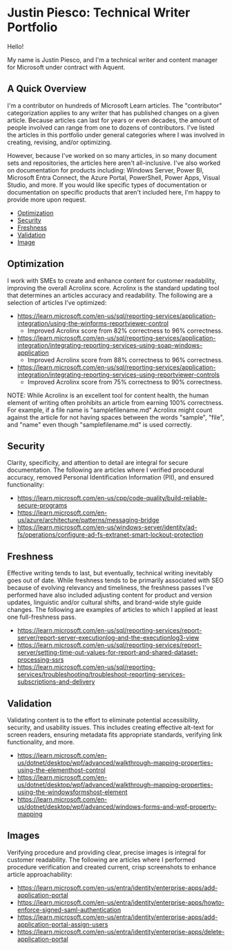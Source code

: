 # Justin Piesco: Technical Writer Portfolio 

Hello!

My name is Justin Piesco, and I'm a technical writer and content manager for Microsoft under contract with Aquent.

## A Quick Overview

I'm a contributor on hundreds of Microsoft Learn articles. The "contributor" categorization applies to any writer that has published changes on a given article. Because articles can last for years or even decades, the amount of people involved can range from one to dozens of contributors. I've listed the articles in this portfolio under general categories where I was involved in creating, revising, and/or optimizing.

However, because I've worked on so many articles, in so many document sets and repositories, the articles here aren't all-inclusive. I've also worked on documentation for products including: Windows Server, Power BI, Microsoft Entra Connect, the Azure Portal, PowerShell, Power Apps, Visual Studio, and more. If you would like specific types of documentation or documentation on specific products that aren't included here, I'm happy to provide more upon request.

- [Optimization](#optimization)
- [Security](#security)
- [Freshness](#freshness)
- [Validation](#validation)
- [Image](#images)

## Optimization

I work with SMEs to create and enhance content for customer readability, improving the overall Acrolinx score. Acrolinx is the standard updating tool that determines an articles accuracy and readability. The following are a selection of articles I've optimized:

- https://learn.microsoft.com/en-us/sql/reporting-services/application-integration/using-the-winforms-reportviewer-control
  - Improved Acrolinx score from 82% correctness to 96% correctness.
- https://learn.microsoft.com/en-us/sql/reporting-services/application-integration/integrating-reporting-services-using-soap-windows-application
  - Improved Acrolinx score from 88% correctness to 96% correctness.
- https://learn.microsoft.com/en-us/sql/reporting-services/application-integration/integrating-reporting-services-using-reportviewer-controls
  - Improved Acrolinx score from 75% correctness to 90% correctness.
 
NOTE: While Acrolinx is an excellent tool for content health, the human element of writing often prohibits an article from earning 100% correctness. For example, if a file name is "samplefilename.md" Acrolinx might count against the article for not having spaces between the words "sample", "file", and "name" even though "samplefilename.md" is used correctly.

## Security

Clarity, specificity, and attention to detail are integral for secure documentation. The following are articles where I verified procedural accuracy, removed Personal Identification Information (PII), and ensured functionality:

- https://learn.microsoft.com/en-us/cpp/code-quality/build-reliable-secure-programs
- https://learn.microsoft.com/en-us/azure/architecture/patterns/messaging-bridge
- https://learn.microsoft.com/en-us/windows-server/identity/ad-fs/operations/configure-ad-fs-extranet-smart-lockout-protection

## Freshness
Effective writing tends to last, but eventually, technical writing inevitably goes out of date. While freshness tends to be primarily associated with SEO because of evolving relevancy and timeliness, the freshness passes I've performed have also included adjusting content for product and version updates, linguistic and/or cultural shifts, and brand-wide style guide changes. The following are examples of articles to which I applied at least one full-freshness pass.

- https://learn.microsoft.com/en-us/sql/reporting-services/report-server/report-server-executionlog-and-the-executionlog3-view
- https://learn.microsoft.com/en-us/sql/reporting-services/report-server/setting-time-out-values-for-report-and-shared-dataset-processing-ssrs
- https://learn.microsoft.com/en-us/sql/reporting-services/troubleshooting/troubleshoot-reporting-services-subscriptions-and-delivery

## Validation

Validating content is to the effort to eliminate potential accessibility, security, and usability issues. This includes creating effective alt-text for screen readers, ensuring metadata fits appropriate standards, verifying link functionality, and more.

- https://learn.microsoft.com/en-us/dotnet/desktop/wpf/advanced/walkthrough-mapping-properties-using-the-elementhost-control
- https://learn.microsoft.com/en-us/dotnet/desktop/wpf/advanced/walkthrough-mapping-properties-using-the-windowsformshost-element
- https://learn.microsoft.com/en-us/dotnet/desktop/wpf/advanced/windows-forms-and-wpf-property-mapping

## Images

Verifying procedure and providing clear, precise images is integral for customer readability. The following are articles where I performed procedure verification and created current, crisp screenshots to enhance article approachability:

- https://learn.microsoft.com/en-us/entra/identity/enterprise-apps/add-application-portal
- https://learn.microsoft.com/en-us/entra/identity/enterprise-apps/howto-enforce-signed-saml-authentication
- https://learn.microsoft.com/en-us/entra/identity/enterprise-apps/add-application-portal-assign-users
- https://learn.microsoft.com/en-us/entra/identity/enterprise-apps/delete-application-portal
